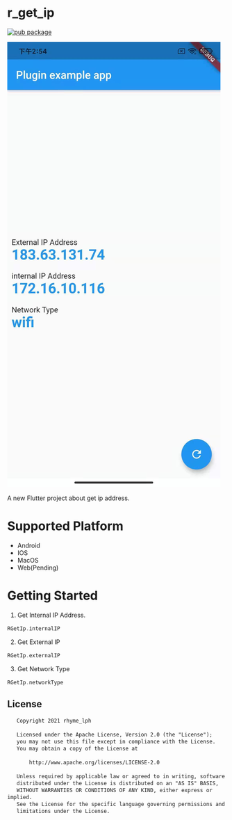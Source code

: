 # r_get_ip
[![pub package](https://img.shields.io/pub/v/r_get_ip.svg)](https://pub.dartlang.org/packages/r_get_ip)

![](screen/1.jpg)

A new Flutter project about get ip address.

# Supported Platform

- Android
- IOS
- MacOS
- Web(Pending)

# Getting Started

1. Get Internal IP Address.

```dart
RGetIp.internalIP
```

2. Get External IP
```dart
RGetIp.externalIP
```

3. Get Network Type
```dart
RGetIp.networkType
```

## License

```
   Copyright 2021 rhyme_lph

   Licensed under the Apache License, Version 2.0 (the "License");
   you may not use this file except in compliance with the License.
   You may obtain a copy of the License at

       http://www.apache.org/licenses/LICENSE-2.0

   Unless required by applicable law or agreed to in writing, software
   distributed under the License is distributed on an "AS IS" BASIS,
   WITHOUT WARRANTIES OR CONDITIONS OF ANY KIND, either express or implied.
   See the License for the specific language governing permissions and
   limitations under the License.
```
